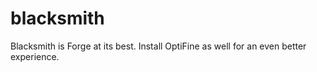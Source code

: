 # blacksmith
Blacksmith is Forge at its best. Install OptiFine as well for an even better experience.
